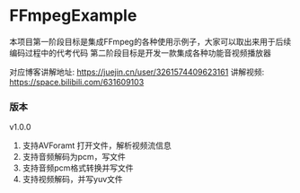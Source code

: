 # FFmpegExample
本项目第一阶段目标是集成FFmpeg的各种使用示例子，大家可以取出来用于后续编码过程中的代考代码
第二阶段目标是开发一款集成各种功能音视频播放器

对应博客讲解地址: https://juejin.cn/user/3261574409623161
讲解视频: https://space.bilibili.com/631609103

### 版本

v1.0.0

1. 支持AVForamt 打开文件，解析视频流信息
2. 支持音频解码为pcm，写文件
3. 支持音频pcm格式转换并写文件
4. 支持视频解码，并写yuv文件

